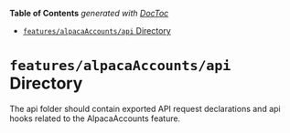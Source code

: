 <!-- START doctoc generated TOC please keep comment here to allow auto update -->
<!-- DON'T EDIT THIS SECTION, INSTEAD RE-RUN doctoc TO UPDATE -->

**Table of Contents** _generated with [DocToc](https://github.com/thlorenz/doctoc)_

- [`features/alpacaAccounts/api` Directory](#featuresalpacaaccountsapi-directory)

<!-- END doctoc generated TOC please keep comment here to allow auto update -->

# `features/alpacaAccounts/api` Directory

The api folder should contain exported API request declarations and api hooks related to the AlpacaAccounts feature.
